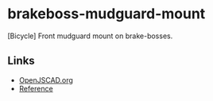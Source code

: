 # brakeboss-mudguard-mount

[Bicycle] Front mudguard mount on brake-bosses.

## Links

* [OpenJSCAD.org](https://openjscad.org/)
* [Reference](https://openjscad.org/dokuwiki/doku.php?id=start)
